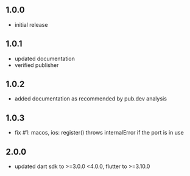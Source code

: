 ## 1.0.0

* initial release

## 1.0.1

* updated documentation
* verified publisher

## 1.0.2

* added documentation as recommended by pub.dev analysis

## 1.0.3

* fix #1: macos, ios: register() throws internalError if the port is in use

## 2.0.0

* updated dart sdk to >=3.0.0 <4.0.0, flutter to >=3.10.0